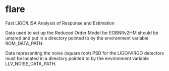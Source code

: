 # flare
Fast LIGO/LISA Analysis of Response and Estimation

Data used to set up the Reduced Order Model for EOBNRv2HM should be untared and put in a directory pointed to by the environment variable ROM_DATA_PATH.

Data representing the noise (square root) PSD for the LIGO/VIRGO detectors must be located in a directory pointed to by the environment variable LLV_NOISE_DATA_PATH.
